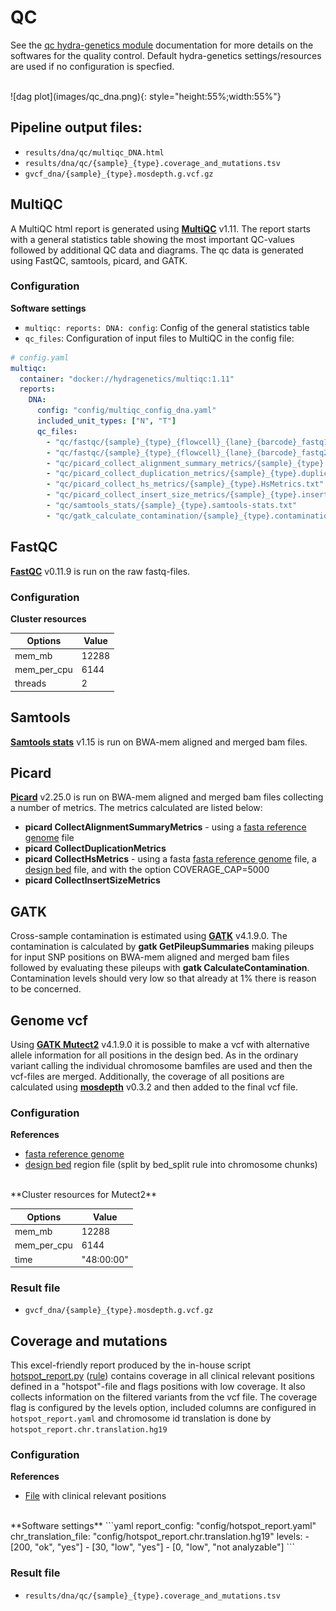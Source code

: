 # QC
See the [qc hydra-genetics module](https://snv_indels.readthedocs.io/en/latest/) documentation for more details on the softwares for the quality control. Default hydra-genetics settings/resources are used if no configuration is specfied.

<br />
![dag plot](images/qc_dna.png){: style="height:55%;width:55%"}

## Pipeline output files:

* `results/dna/qc/multiqc_DNA.html`
* `results/dna/qc/{sample}_{type}.coverage_and_mutations.tsv`
* `gvcf_dna/{sample}_{type}.mosdepth.g.vcf.gz`

## MultiQC
A MultiQC html report is generated using **[MultiQC](https://github.com/ewels/MultiQC)** v1.11. The report starts with a general statistics table showing the most important QC-values followed by additional QC data and diagrams. The qc data is generated using FastQC, samtools, picard, and GATK.

### Configuration
**Software settings**

* `multiqc: reports: DNA: config`: Config of the general statistics table
* `qc_files`: Configuration of input files to MultiQC in the config file:

```yaml
# config.yaml
multiqc:
  container: "docker://hydragenetics/multiqc:1.11"
  reports:
    DNA:
      config: "config/multiqc_config_dna.yaml"
      included_unit_types: ["N", "T"]
      qc_files:
        - "qc/fastqc/{sample}_{type}_{flowcell}_{lane}_{barcode}_fastq1_fastqc.zip"
        - "qc/fastqc/{sample}_{type}_{flowcell}_{lane}_{barcode}_fastq2_fastqc.zip"
        - "qc/picard_collect_alignment_summary_metrics/{sample}_{type}.alignment_summary_metrics.txt"
        - "qc/picard_collect_duplication_metrics/{sample}_{type}.duplication_metrics.txt"
        - "qc/picard_collect_hs_metrics/{sample}_{type}.HsMetrics.txt"
        - "qc/picard_collect_insert_size_metrics/{sample}_{type}.insert_size_metrics.txt"
        - "qc/samtools_stats/{sample}_{type}.samtools-stats.txt"
        - "qc/gatk_calculate_contamination/{sample}_{type}.contamination.table"
```

## FastQC
**[FastQC](https://www.bioinformatics.babraham.ac.uk/projects/fastqc/)** v0.11.9 is run on the raw fastq-files.

### Configuration
**Cluster resources**

| **Options** | **Value** |
|-------------|-|
| mem_mb | 12288 |
| mem_per_cpu | 6144 |
| threads | 2 |

## Samtools
**[Samtools stats](http://www.htslib.org/doc/samtools-stats.html)** v1.15 is run on BWA-mem aligned and merged bam files.

## Picard
**[Picard](https://broadinstitute.github.io/picard/)** v2.25.0 is run on BWA-mem aligned and merged bam files collecting a number of metrics. The metrics calculated are listed below:

* **picard CollectAlignmentSummaryMetrics** - using a [fasta reference genome](references.md#reference_fasta) file
* **picard CollectDuplicationMetrics**
* **picard CollectHsMetrics** - using a fasta [fasta reference genome](references.md#reference_fasta) file, a [design bed](references.md#design_bed) file, and with the option COVERAGE_CAP=5000
* **picard CollectInsertSizeMetrics**

## GATK
Cross-sample contamination is estimated using **[GATK](https://gatk.broadinstitute.org/hc/en-us)** v4.1.9.0. The contamination is calculated by **gatk GetPileupSummaries** making pileups for input SNP positions on BWA-mem aligned and merged bam files followed by evaluating these pileups with **gatk CalculateContamination**. Contamination levels should very low so that already at 1% there is reason to be concerned.

## Genome vcf
Using **[GATK Mutect2](https://gatk.broadinstitute.org/hc/en-us/articles/360037593851-Mutect2)** v4.1.9.0 it is possible to make a vcf with alternative allele information for all positions in the design bed. As in the ordinary variant calling the individual chromosome bamfiles are used and then the vcf-files are merged. Additionally, the coverage of all positions are calculated using **[mosdepth](https://github.com/brentp/mosdepth)** v0.3.2 and then added to the final vcf file.

### Configuration
**References**

* [fasta reference genome](references.md#reference_fasta)
* [design bed](references.md#design_bed) region file (split by bed_split rule into chromosome chunks)

<br />
**Cluster resources for Mutect2**

| **Options** | **Value** |
|-------------|-|
| mem_mb | 12288 |
| mem_per_cpu | 6144 |
| time | "48:00:00" |

### Result file

* `gvcf_dna/{sample}_{type}.mosdepth.g.vcf.gz`

## Coverage and mutations
This excel-friendly report produced by the in-house script [hotspot_report.py](https://github.com/genomic-medicine-sweden/Twist_Solid/blob/develop/workflow/scripts/hotspot_report.py) ([rule](https://github.com/genomic-medicine-sweden/Twist_Solid/blob/develop/workflow/rules/hotspot_report.smk)) contains coverage in all clinical relevant positions defined in a "hotspot"-file and flags positions with low coverage. It also collects information on the filtered variants from the vcf file. The coverage flag is configured by the levels option, included columns are configured in `hotspot_report.yaml` and chromosome id translation is done by `hotspot_report.chr.translation.hg19`

### Configuration
**References**

* [File](references.md#hotspot_report) with clinical relevant positions

<br />
**Software settings**
```yaml
report_config: "config/hotspot_report.yaml"
chr_translation_file: "config/hotspot_report.chr.translation.hg19"
levels:
  - [200, "ok", "yes"]
  - [30, "low", "yes"]
  - [0, "low", "not analyzable"]
```

### Result file

* `results/dna/qc/{sample}_{type}.coverage_and_mutations.tsv`

<br />
